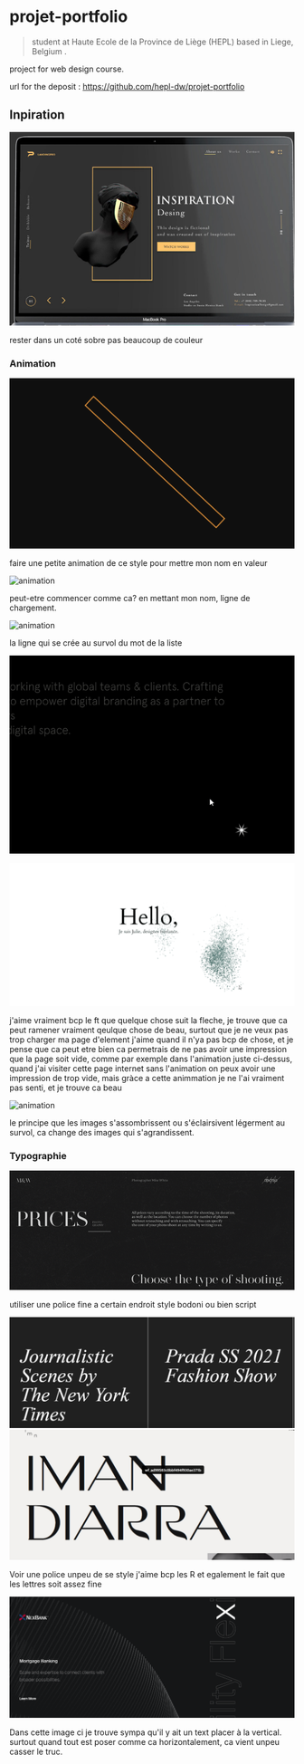 # projet-portfolio
> student at Haute Ecole de la Province de Liège (HEPL) based in Liege, Belgium .

project for web design course.

url for the deposit : https://github.com/hepl-dw/projet-portfolio

## Inpiration 
![inspiration style de la page](./img/couleurs.PNG)

rester dans un coté sobre pas beaucoup de couleur

### Animation 

![animation](./img/animation1.gif)

faire une petite animation de ce style pour mettre mon nom en valeur

![animation](./img/animation2.gif)

peut-etre commencer comme ca? en mettant mon nom, ligne de chargement.

![animation](./img/animation8.gif)

la ligne qui se crée au survol du mot de la liste


![animation](./img/animation6.gif)

![animation](./img/animation7.gif)

j'aime vraiment bcp le ft que quelque chose suit la fleche, je trouve que ca peut ramener vraiment qeulque chose de beau, surtout que je ne veux pas trop charger ma page d'element j'aime quand il n'ya pas bcp de chose, et je pense que ca peut etre bien ca permetrais de ne pas avoir une impression que la page soit vide, comme par exemple dans l'animation juste ci-dessus, quand j'ai visiter cette page internet sans l'animation on peux avoir une impression de trop vide, mais gràce a cette animmation je ne l'ai vraiment pas senti, et je trouve ca beau


![animation](./img/animation8.gif)

le principe que les images s'assombrissent ou s'éclairsivent légerment au survol, ca change des images qui s'agrandissent.

### Typographie

![font](./img/styleTypo.PNG)

utiliser une police fine a certain endroit style bodoni ou bien script 

![font](./img/font.PNG)
![font](./img/font3.PNG)

Voir une police unpeu de se style j'aime bcp les R et egalement le fait que les lettres soit assez fine

![font](./img/vertical.PNG)

Dans cette image ci je trouve sympa qu'il y ait un text placer à la vertical. surtout quand tout est poser comme ca horizontalement, ca vient unpeu casser le truc.




